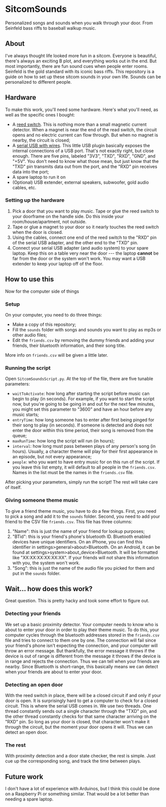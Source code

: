 # SitcomSounds
Personalized songs and sounds when you walk through your door. From Seinfeld bass riffs to baseball walkup music.

## About
I've always thought life looked more fun in a sitcom. Everyone is beautiful, there's always an exciting B plot, and everything works out in the end. But most importantly, there are fun sound cues when people enter rooms. Seinfeld is the gold standard with its iconic bass riffs. This repository is a guide on how to set up these sitcom sounds in your own life. Sounds can be personalized to different people. 

## Hardware
To make this work, you'll need some hardware. Here's what you'll need, as well as the specific ones I bought:
+ A [reed switch](https://www.amazon.com/dp/B089P28K5V?ref=ppx_yo2ov_dt_b_fed_asin_title). This is nothing more than a small magnetic current detector. When a magnet is near the end of the read switch, the circuit opens and no electric current can flow through. But when no magnet is nearby, the circuit is closed;
+ A [serial USB with wires](https://www.amazon.com/dp/B00LODGRV8?ref=ppx_yo2ov_dt_b_fed_asin_title). This little USB plugin basically exposes the internal connections of a USB port. That's not exactly right, but close enough. There are five pins, labeled "3V3", "TXD", "RXD", "GND", and "+5V". You don't need to know what those mean, but just know that the "TXD" pin transmits data out from the port, and the "RXD" pin receives data into the port;
+ A spare laptop to run it on
+ (Optional) USB extender, external speakers, subwoofer, gold audio cables, etc. 

### Setting up the hardware
1) Pick a door that you want to play music. Tape or glue the reed switch to your doorframe on the handle side. Do this inside your room/house/apartment, not outside.
2) Tape or glue a magnet to your door so it nearly touches the reed switch when the door is closed.
3) Using the cables, connect one end of the reed switch to the "RXD" pin of the serial USB adapter, and the other end to the "TXD" pin.
4) Connect your serial USB adapter (and audio system) to your spare laptop. Keep this on a table very near the door --- the laptop **cannot** be far from the door or the system won't work. You may want a USB extender to keep your laptop off of the floor.

## How to use this
Now for the computer side of things

### Setup
On your computer, you need to do three things:
+ Make a copy of this repository;
+ Fill the `sounds` folder with songs and sounds you want to play as mp3s or other audio files;
+ Edit the `friends.csv` by removing the dummy friends and adding your friends, their bluetooth information, and their song title.

More info on `friends.csv` will be given a little later. 

### Running the script
Open `SitcomSoundsScript.py`. At the top of the file, there are five tunable parameters:
+ `waitToActivate`: how long after starting the script before music can begin to play (in seconds). For example, if you want to start the script now, but you're going to be going in and out for the next few minutes, you might set this parameter to "3600" and have an hour before any music starts;
+ `entryTime`: how long someone has to enter after first being pinged for their song to play (in seconds). If someone is detected and does not enter the door within this time period, their song is removed from the queue;
+ `maxRunTime`: how long the script will run (in hours);
+ `interval`: how long must pass between plays of any person's song (in hours). Usually, a character theme will play for their first appearance in an episode, but not every appearance;
+ `people`: who you want to have entry music for on this run of the script. If you leave this list empty, it will default to all people in the `friends.csv`. Names in the list must be the names in the `friends.csv` file. 

After picking your parameters, simply run the script! The rest will take care of itself. 

### Giving someone theme music
To give a friend theme music, you have to do a few things. First, you need to pick a song and add it to the `sounds` folder. Second, you need to add your friend to the CSV file `friends.csv`. This file has three columns:
1) "Name": this is just the name of your friend for lookup purposes;
2) "BTid": this is your friend's phone's bluetooth ID. Bluetooth enabled devices have unique identifiers. On an iPhone, you can find this identifier in settings>general>about>Bluetooth. On an Android, it can be found at settings>system>about_device>Bluetooth. It will be formatted like "XX:XX:XX:XX:XX:XX". If your friends will not share this information with you, the system won't work.
3) "Song": this is just the name of the audio file you picked for them and put in the `sounds` folder.

## Wait... how does this work?
Great question. This is pretty hacky and took some effort to figure out. 

### Detecting your friends
We set up a basic proximity detector. Your computer needs to know who is about to enter your door in order to play their theme music. To do this, your computer cycles through the bluetooth addresses stored in the `friends.csv` file and tries to connect to them one by one. The connection will fail since your friend's phone isn't expecting the connection, and your computer will throw an error message. But thankfully, the error message it throws if the device is out of range is different from the message it throws if the device is in range and rejects the connection. Thus we can tell when your friends are nearby. Since Bluetooth is short-range, this basically means we can detect when your friends are about to enter your door.

### Detecting an open door
With the reed switch in place, there will be a closed circuit if and only if your door is open. It is surprisingly hard to get a computer to check for a closed circuit. This is where the serial USB comes in. We use two threads. One thread constantly sends out a single character through the "TXD" pin, and the other thread constantly checks for that same character arriving on the "RXD" pin. So long as your door is closed, that character won't make it through the circuit, but the moment your door opens it will. Thus we can detect an open door.

### The rest
With proximity detection and a door state checker, the rest is simple. Just cue up the corresponding song, and track the time between plays. 

## Future work
I don't have a lot of experience with Arduinos, but I think this could be done on a Raspberry Pi or something similar. That would be a lot better than needing a spare laptop. 
